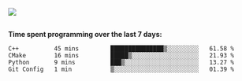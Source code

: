 [![](https://img.shields.io/badge/discord-jonatsp%234844-7289DA?logo=discord)](https://discord.com/users/239510668687048717)

##
**Time spent programming over the last 7 days:**
<!--START_SECTION:waka-->
```text
C++          45 mins         ███████████████▒░░░░░░░░░   61.58 % 
CMake        16 mins         █████▒░░░░░░░░░░░░░░░░░░░   21.93 % 
Python       9 mins          ███▒░░░░░░░░░░░░░░░░░░░░░   13.27 % 
Git Config   1 min           ▒░░░░░░░░░░░░░░░░░░░░░░░░   01.39 % 
```
<!--END_SECTION:waka-->
##
